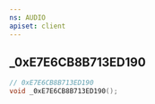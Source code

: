 ```yaml
---
ns: AUDIO
apiset: client
---
```

## _0xE7E6CB8B713ED190

```c
// 0xE7E6CB8B713ED190
void _0xE7E6CB8B713ED190();
```






